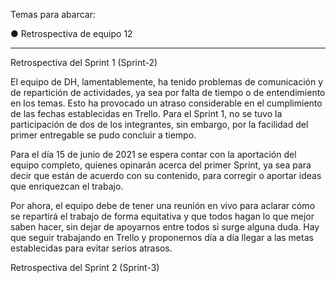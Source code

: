 Temas para abarcar:

● Retrospectiva de equipo 12
_______________________________________________________________________________________________________________

Retrospectiva del Sprint 1 (Sprint-2)

El equipo de DH, lamentablemente, ha tenido problemas de comunicación y de repartición de actividades, ya sea por falta de tiempo o de entendimiento en los temas. Esto ha provocado un atraso considerable en el cumplimiento de las fechas establecidas en Trello. Para el Sprint 1, no se tuvo la participación de dos de los integrantes, sin embargo, por la facilidad del primer entregable se pudo concluir a tiempo.

Para el día 15 de junio de 2021 se espera contar con la aportación del equipo completo, quienes opinarán acerca del primer Sprint, ya sea para decir que están de acuerdo con su contenido, para corregir o aportar ideas que enriquezcan el trabajo.

Por ahora, el equipo debe de tener una reunión en vivo para aclarar cómo se repartirá el trabajo de forma equitativa y que todos hagan lo que mejor saben hacer, sin dejar de apoyarnos entre todos si surge alguna duda. Hay que seguir trabajando en Trello y proponernos día a día llegar a las metas establecidas para evitar serios atrasos.

Retrospectiva del Sprint 2 (Sprint-3)

